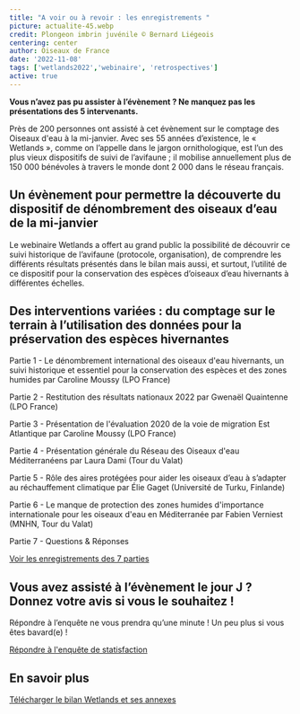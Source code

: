 ```yaml
---
title: "A voir ou à revoir : les enregistrements "
picture: actualite-45.webp
credit: Plongeon imbrin juvénile © Bernard Liégeois
centering: center
author: Oiseaux de France
date: '2022-11-08'
tags: ['wetlands2022','webinaire', 'retrospectives']
active: true
---
```


**Vous n’avez pas pu assister à l’évènement ? Ne manquez pas les présentations des 5 intervenants.**

Près de 200 personnes ont assisté à cet évènement sur le comptage des Oiseaux d'eau à la mi-janvier. Avec ses 55 années d’existence, le « Wetlands », comme on l’appelle dans le jargon ornithologique, est l’un des plus vieux dispositifs de suivi de l’avifaune ; il mobilise annuellement plus de 150 000 bénévoles à travers le monde dont 2 000 dans le réseau français.  

## Un évènement pour permettre la découverte du dispositif de dénombrement des oiseaux d’eau de la mi-janvier 

Le webinaire Wetlands a offert au grand public la possibilité de découvrir ce suivi historique de l’avifaune (protocole, organisation), de comprendre les différents résultats présentés dans le bilan mais aussi, et surtout, l’utilité de ce dispositif pour la conservation des espèces d’oiseaux d’eau hivernants à différentes échelles.  

## Des interventions variées : du comptage sur le terrain à l’utilisation des données pour la préservation des espèces hivernantes 

Partie 1 - Le dénombrement international des oiseaux d'eau hivernants, un suivi historique et essentiel pour la conservation des espèces et des zones humides par  Caroline Moussy (LPO France) 

Partie 2 - Restitution des résultats nationaux 2022 par Gwenaël Quaintenne (LPO France) 

Partie 3 - Présentation de l'évaluation 2020 de la voie de migration Est Atlantique par Caroline Moussy (LPO France) 

Partie 4 - Présentation générale du Réseau des Oiseaux d'eau Méditerranéens par Laura Dami (Tour du Valat) 

Partie 5 - Rôle des aires protégées pour aider les oiseaux d’eau à s’adapter au réchauffement climatique par Élie Gaget (Université de Turku, Finlande) 

Partie 6 - Le manque de protection des zones humides d'importance internationale pour les oiseaux d'eau en Méditerranée par Fabien Verniest (MNHN, Tour du Valat) 

Partie 7 - Questions & Réponses 

<div style="align-center"><a href="https://www.youtube.com/playlist?list=PL2otdJu2pvJf8oQQtytah1410tF9qR3XH"  target="_blank" class="v-btn v-btn--is-elevated  elevation-2 v-size--default success">Voir les enregistrements des 7 parties</a></div>

## Vous avez assisté à l’évènement le jour J ? Donnez votre avis si vous le souhaitez ! 

Répondre à l’enquête ne vous prendra qu’une minute ! Un peu plus si vous êtes bavard(e) !  

<div style="align-center"><a href="https://forms.office.com/Pages/ResponsePage.aspx?id=_5Tw-2uRf0qWp88ApY-5aiaJc0dZ9nFCstRhrehF-ndUME1PNUtGWjNFRE01NE5UNDk5WDRCOUNKTy4u"  target="_blank" class="v-btn v-btn--is-elevated  elevation-2 v-size--default success">Répondre à l'enquête de statisfaction</a></div>

## En savoir plus  

[Télécharger le bilan Wetlands et ses annexes](https://www.lpo.fr/la-lpo-en-actions/connaissance-des-especes-sauvages/suivis-ornithologiques/oiseaux-d-eau/wetlands-international/telechargez-les-bilans-wetlands)